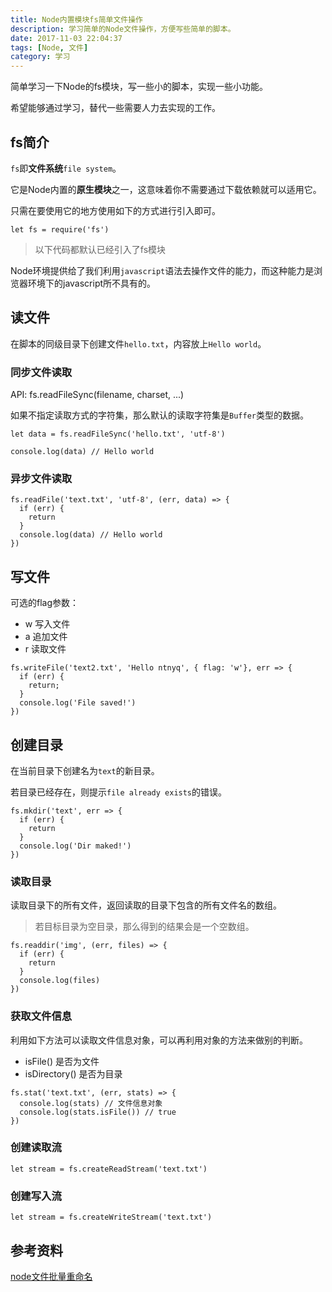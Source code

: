 ```yaml
---
title: Node内置模块fs简单文件操作
description: 学习简单的Node文件操作，方便写些简单的脚本。
date: 2017-11-03 22:04:37
tags: [Node, 文件]
category: 学习
---
```


简单学习一下Node的fs模块，写一些小的脚本，实现一些小功能。

希望能够通过学习，替代一些需要人力去实现的工作。

<!-- more -->

## fs简介

`fs`即**文件系统**`file system`。

它是Node内置的**原生模块**之一，这意味着你不需要通过下载依赖就可以适用它。

只需在要使用它的地方使用如下的方式进行引入即可。

```
let fs = require('fs')
```

> 以下代码都默认已经引入了fs模块

Node环境提供给了我们利用`javascript`语法去操作文件的能力，而这种能力是浏览器环境下的javascript所不具有的。

## 读文件

在脚本的同级目录下创建文件`hello.txt`，内容放上`Hello world`。

### 同步文件读取

API: fs.readFileSync(filename, charset, ...)

如果不指定读取方式的字符集，那么默认的读取字符集是`Buffer`类型的数据。

```
let data = fs.readFileSync('hello.txt', 'utf-8')

console.log(data) // Hello world
```

### 异步文件读取

```
fs.readFile('text.txt', 'utf-8', (err, data) => {
  if (err) {
    return
  }
  console.log(data) // Hello world
})
```

## 写文件

可选的flag参数：

- w 写入文件
- a 追加文件
- r 读取文件

```
fs.writeFile('text2.txt', 'Hello ntnyq', { flag: 'w'}, err => {
  if (err) {
    return;
  }
  console.log('File saved!')
})
```

## 创建目录

在当前目录下创建名为`text`的新目录。

若目录已经存在，则提示`file already exists`的错误。

```
fs.mkdir('text', err => {
  if (err) {
    return
  }
  console.log('Dir maked!')
})
```

### 读取目录

读取目录下的所有文件，返回读取的目录下包含的所有文件名的数组。

> 若目标目录为空目录，那么得到的结果会是一个空数组。

```
fs.readdir('img', (err, files) => {
  if (err) {
    return
  }
  console.log(files)
})
```

### 获取文件信息

利用如下方法可以读取文件信息对象，可以再利用对象的方法来做别的判断。

- isFile() 是否为文件
- isDirectory() 是否为目录

```
fs.stat('text.txt', (err, stats) => {
  console.log(stats) // 文件信息对象
  console.log(stats.isFile()) // true
})
```

### 创建读取流

```
let stream = fs.createReadStream('text.txt')
```

### 创建写入流

```
let stream = fs.createWriteStream('text.txt')
```


## 参考资料

[node文件批量重命名](http://www.bestvist.com/2017/10/19/node-rename/)




